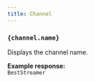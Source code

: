 ```yaml
---
title: Channel
---
```


### `{channel.name}`  
Displays the channel name.

**Example response:**  
`BestStreamer`
